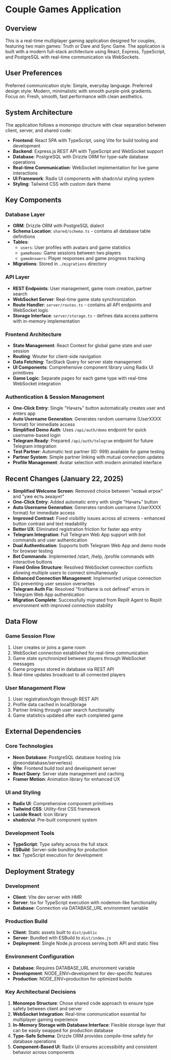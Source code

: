 # Couple Games Application

## Overview

This is a real-time multiplayer gaming application designed for couples, featuring two main games: Truth or Dare and Sync Game. The application is built with a modern full-stack architecture using React, Express, TypeScript, and PostgreSQL with real-time communication via WebSockets.

## User Preferences

Preferred communication style: Simple, everyday language.
Preferred design style: Modern, minimalistic with smooth purple-pink gradients.
Focus on: Fresh, smooth, fast performance with clean aesthetics.

## System Architecture

The application follows a monorepo structure with clear separation between client, server, and shared code:

- **Frontend**: React SPA with TypeScript, using Vite for build tooling and development
- **Backend**: Express.js REST API with TypeScript and WebSocket support
- **Database**: PostgreSQL with Drizzle ORM for type-safe database operations
- **Real-time Communication**: WebSocket implementation for live game interactions
- **UI Framework**: Radix UI components with shadcn/ui styling system
- **Styling**: Tailwind CSS with custom dark theme

## Key Components

### Database Layer
- **ORM**: Drizzle ORM with PostgreSQL dialect
- **Schema Location**: `shared/schema.ts` - contains all database table definitions
- **Tables**:
  - `users`: User profiles with avatars and game statistics
  - `gameRooms`: Game sessions between two players
  - `gameAnswers`: Player responses and game progress tracking
- **Migrations**: Stored in `./migrations` directory

### API Layer
- **REST Endpoints**: User management, game room creation, partner search
- **WebSocket Server**: Real-time game state synchronization
- **Route Handler**: `server/routes.ts` - contains all API endpoints and WebSocket logic
- **Storage Interface**: `server/storage.ts` - defines data access patterns with in-memory implementation

### Frontend Architecture
- **State Management**: React Context for global game state and user session
- **Routing**: Wouter for client-side navigation
- **Data Fetching**: TanStack Query for server state management
- **UI Components**: Comprehensive component library using Radix UI primitives
- **Game Logic**: Separate pages for each game type with real-time WebSocket integration

### Authentication & Session Management  
- **One-Click Entry**: Single "Начать" button automatically creates user and enters app
- **Auto Username Generation**: Generates random username (UserXXXX format) for immediate access
- **Simplified Demo Auth**: Uses `/api/auth/demo` endpoint for quick username-based login
- **Telegram Ready**: Prepared `/api/auth/telegram` endpoint for future Telegram integration
- **Test Partner**: Automatic test partner (ID: 999) available for game testing
- **Partner System**: Simple partner linking with mutual connection updates
- **Profile Management**: Avatar selection with modern animated interface

## Recent Changes (January 22, 2025)
- **Simplified Welcome Screen**: Removed choice between "новый игрок" and "уже есть аккаунт"
- **One-Click Entry**: Added automatic entry with single "Начать" button
- **Auto Username Generation**: Generates random username (UserXXXX format) for immediate access
- **Improved Contrast**: Fixed visibility issues across all screens - enhanced button contrast and text readability
- **Better UX**: Eliminated registration friction for faster app entry
- **Telegram Integration**: Full Telegram Web App support with bot commands and user authentication
- **Dual Authentication**: Supports both Telegram Web App and demo mode for browser testing
- **Bot Commands**: Implemented /start, /help, /profile commands with interactive buttons
- **Fixed Online Structure**: Resolved WebSocket connection conflicts allowing multiple users to connect simultaneously
- **Enhanced Connection Management**: Implemented unique connection IDs preventing user session overwrites
- **Telegram Auth Fix**: Resolved "firstName is not defined" errors in Telegram Web App authentication
- **Migration Complete**: Successfully migrated from Replit Agent to Replit environment with improved connection stability

## Data Flow

### Game Session Flow
1. User creates or joins a game room
2. WebSocket connection established for real-time communication
3. Game state synchronized between players through WebSocket messages
4. Game progress stored in database via REST API
5. Real-time updates broadcast to all connected players

### User Management Flow
1. User registration/login through REST API
2. Profile data cached in localStorage
3. Partner linking through user search functionality
4. Game statistics updated after each completed game

## External Dependencies

### Core Technologies
- **Neon Database**: PostgreSQL database hosting (via @neondatabase/serverless)
- **Vite**: Frontend build tool and development server
- **React Query**: Server state management and caching
- **Framer Motion**: Animation library for enhanced UX

### UI and Styling
- **Radix UI**: Comprehensive component primitives
- **Tailwind CSS**: Utility-first CSS framework
- **Lucide React**: Icon library
- **shadcn/ui**: Pre-built component system

### Development Tools
- **TypeScript**: Type safety across the full stack
- **ESBuild**: Server-side bundling for production
- **tsx**: TypeScript execution for development

## Deployment Strategy

### Development
- **Client**: Vite dev server with HMR
- **Server**: tsx for TypeScript execution with nodemon-like functionality
- **Database**: Connection via DATABASE_URL environment variable

### Production Build
- **Client**: Static assets built to `dist/public`
- **Server**: Bundled with ESBuild to `dist/index.js`
- **Deployment**: Single Node.js process serving both API and static files

### Environment Configuration
- **Database**: Requires DATABASE_URL environment variable
- **Development**: NODE_ENV=development for dev-specific features
- **Production**: NODE_ENV=production for optimized builds

### Key Architectural Decisions

1. **Monorepo Structure**: Chose shared code approach to ensure type safety between client and server
2. **WebSocket Integration**: Real-time communication essential for multiplayer gaming experience
3. **In-Memory Storage with Database Interface**: Flexible storage layer that can be easily swapped for production database
4. **Type-Safe Schema**: Drizzle ORM provides compile-time safety for database operations
5. **Component-Based UI**: Radix UI ensures accessibility and consistent behavior across components
